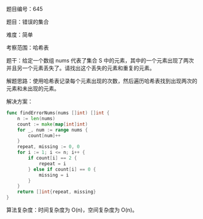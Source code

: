 题目编号：645

题目：错误的集合

难度：简单

考察范围：哈希表

题干：给定一个数组 nums 代表了集合 S 中的元素，其中的一个元素出现了两次并且另一个元素丢失了。请找出这个丢失的元素和重复的元素。

解题思路：使用哈希表记录每个元素出现的次数，然后遍历哈希表找到出现两次的元素和未出现的元素。

解决方案：

```go
func findErrorNums(nums []int) []int {
    n := len(nums)
    count := make(map[int]int)
    for _, num := range nums {
        count[num]++
    }
    repeat, missing := 0, 0
    for i := 1; i <= n; i++ {
        if count[i] == 2 {
            repeat = i
        } else if count[i] == 0 {
            missing = i
        }
    }
    return []int{repeat, missing}
}
```

算法复杂度：时间复杂度为 O(n)，空间复杂度为 O(n)。